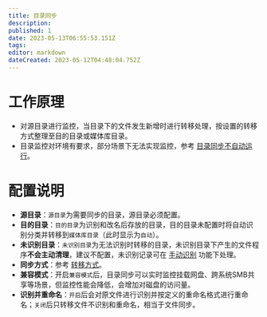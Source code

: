 ```yaml
---
title: 目录同步
description: 
published: 1
date: 2023-05-13T06:55:53.151Z
tags: 
editor: markdown
dateCreated: 2023-05-12T04:48:04.752Z
---
```


# 工作原理

- 对源目录进行监控，当目录下的文件发生新增时进行转移处理，按设置的转移方式整理至目的目录或媒体库目录。
- 目录监控对环境有要求，部分场景下无法实现监控，参考 [目录同步不自动运行](/常见问题#目录同步不自动运行)。


# 配置说明

- **源目录**：`源目录`为需要同步的目录，源目录必须配置。
- **目的目录**：`目的目录`为识别和改名后存放的目录，目的目录未配置时将自动识别分类并转移到`媒体库目录`（此时显示为`自动`）。
- **未识别目录**：`未识别目录`为无法识别时转移的目录，未识别目录下产生的文件程序**不会主动清理**，建议不配置，未识别记录可在 [手动识别](/媒体整理#手动识别) 功能下处理。
- **同步方式**：参考 [转移方式](/名词解释#转移方式)。
- **兼容模式**：开启`兼容模式`后，目录同步可以实时监控挂载网盘、跨系统SMB共享等场景，但监控性能会降低，会增加对磁盘的访问量。
- **识别并重命名**：`开启`后会对原文件进行识别并按定义的重命名格式进行重命名；`关闭`后只转移文件不识别和重命名，相当于文件同步。

